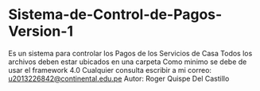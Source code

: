 # Sistema-de-Control-de-Pagos-Version-1
Es un sistema para controlar los Pagos de los Servicios de Casa
Todos los archivos deben estar ubicados en una carpeta
Como minimo se debe de usar el framework 4.0
Cualquier consulta escribir a mi correo: u2013226842@continental.edu.pe
Autor: Roger Quispe Del Castillo
